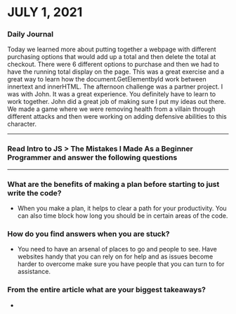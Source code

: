 # JULY 1, 2021

### Daily Journal
Today we learned more about putting together a webpage with different purchasing options that would add up a total and then delete the total at checkout. There were 6 different options to purchase and then we had to have the running total display on the page. This was a great exercise and a great way to learn how the document.GetElementbyId work between innertext and innerHTML. The afternoon challenge was a partner project. I was with John. It was a great experience. You definitely have to learn to work together. John did a great job of making sure I put my ideas out there. We made a game where we were removing health from a villain through different attacks and then were working on adding defensive abilities to this character. 

---
### Read Intro to JS > The Mistakes I Made As a Beginner Programmer and answer the following questions
---
### What are the benefits of making a plan before starting to just write the code?
- When you make a plan, it helps to clear a path for your productivity. You can also time block how long you should be in certain areas of the code.
### How do you find answers when you are stuck?
- You need to have an arsenal of places to go and people to see. Have websites handy that you can rely on for help and as issues become harder to overcome make sure you have people that you can turn to for assistance.
### From the entire article what are your biggest takeaways?
-